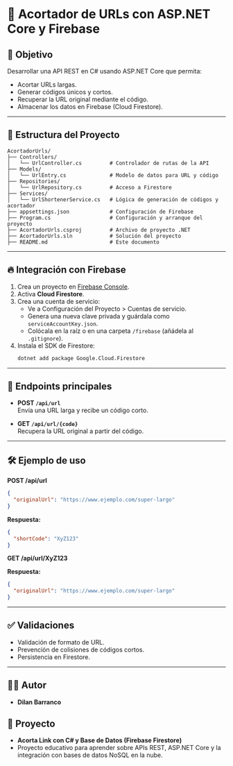 # 🔗 Acortador de URLs con ASP.NET Core y Firebase

## 🎯 Objetivo

Desarrollar una API REST en C# usando ASP.NET Core que permita:
- Acortar URLs largas.
- Generar códigos únicos y cortos.
- Recuperar la URL original mediante el código.
- Almacenar los datos en Firebase (Cloud Firestore).

---

## 📁 Estructura del Proyecto

```
AcortadorUrls/
├── Controllers/
│   └── UrlController.cs         # Controlador de rutas de la API
├── Models/
│   └── UrlEntry.cs              # Modelo de datos para URL y código
├── Repositories/
│   └── UrlRepository.cs         # Acceso a Firestore
├── Services/
│   └── UrlShortenerService.cs   # Lógica de generación de códigos y acortador
├── appsettings.json             # Configuración de Firebase
├── Program.cs                   # Configuración y arranque del proyecto
├── AcortadorUrls.csproj         # Archivo de proyecto .NET
├── AcortadorUrls.sln            # Solución del proyecto
├── README.md                    # Este documento
```

---

## 🔥 Integración con Firebase

1. Crea un proyecto en [Firebase Console](https://console.firebase.google.com/).
2. Activa **Cloud Firestore**.
3. Crea una cuenta de servicio:
   - Ve a Configuración del Proyecto > Cuentas de servicio.
   - Genera una nueva clave privada y guárdala como `serviceAccountKey.json`.
   - Colócala en la raíz o en una carpeta `/firebase` (añádela al `.gitignore`).
4. Instala el SDK de Firestore:
   ```bash
   dotnet add package Google.Cloud.Firestore
   ```

---

## 🚀 Endpoints principales

- **POST `/api/url`**  
  Envía una URL larga y recibe un código corto.

- **GET `/api/url/{code}`**  
  Recupera la URL original a partir del código.

---

## 🛠️ Ejemplo de uso

**POST /api/url**

```json
{
  "originalUrl": "https://www.ejemplo.com/super-largo"
}
```
**Respuesta:**
```json
{
  "shortCode": "XyZ123"
}
```

**GET /api/url/XyZ123**

**Respuesta:**
```json
{
  "originalUrl": "https://www.ejemplo.com/super-largo"
}
```

---

## ✅ Validaciones

- Validación de formato de URL.
- Prevención de colisiones de códigos cortos.
- Persistencia en Firestore.

---


## 👨‍💻 Autor

- **Dilan Barranco**

## 📌 Proyecto

- **Acorta Link con C# y Base de Datos (Firebase Firestore)**
- Proyecto educativo para aprender sobre APIs REST, ASP.NET Core y la integración con bases de datos NoSQL en la nube.
